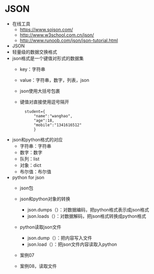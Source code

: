# JSON
- 在线工具
    - https://www.sojson.com/
    - http://www.w3school.com.cn/json/
    - http://www.runoob.com/json/json-tutorial.html
- JSON
- 轻量级的数据交换格式
- json格式是一个键值对形式的数据集
    - key：字符串
    - value：字符串，数字，列表，json
    - json使用大括号包裹
    - 键值对直接使用逗号隔开 
    
    
            student={
                "name":"wanghao",
                "age":18,
                "mobile":"1341616512"
                }   
                
- json和python格式的对应
    - 字符串：字符串
    - 数字：数字
    - 队列：list
    - 对象：dict
    - 布尔值：布尔值
- python for json
    - json包
    - json和python对象的转换
        - json.dumps（）：对数据编码，把python格式表示成json格式
        - json.loads（）：对数据解码，把json格式转换成python格式
    - python读取json文件
        - json.dump（）：把内容写入文件
        - json.load（）：把json文件内容读取入python
        
    - 案例07 
    - 案例08，读取文件 
                    